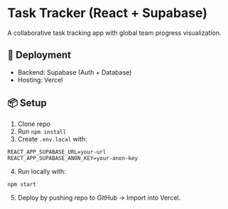 # Task Tracker (React + Supabase)

A collaborative task tracking app with global team progress visualization.

## 🚀 Deployment
- Backend: Supabase (Auth + Database)
- Hosting: Vercel

## 📦 Setup
1. Clone repo
2. Run `npm install`
3. Create `.env.local` with:

```
REACT_APP_SUPABASE_URL=your-url
REACT_APP_SUPABASE_ANON_KEY=your-anon-key
```

4. Run locally with:
```
npm start
```

5. Deploy by pushing repo to GitHub → Import into Vercel.
